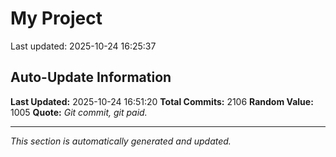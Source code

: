 # My Project


Last updated: 2025-10-24 16:25:37

































































































































































































































































































































































































































































































































































































































































































































































































































































































































































































































































































































































































































































































































































































































































































































































































































































































































































































































































































































































































































































































































































































































































































































































































































































































































































































## Auto-Update Information

**Last Updated:** 2025-10-24 16:51:20
**Total Commits:** 2106
**Random Value:** 1005
**Quote:** _Git commit, git paid._

---
_This section is automatically generated and updated._